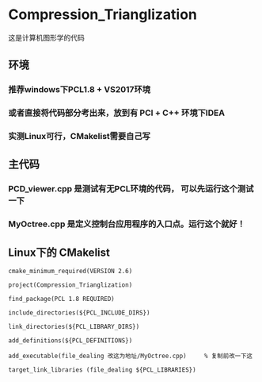 # Compression_Trianglization
这是计算机图形学的代码

## 环境
### 推荐windows下PCL1.8 + VS2017环境
### 或者直接将代码部分考出来，放到有 PCl + C++ 环境下IDEA
### 实测Linux可行，CMakelist需要自己写

## 主代码 
### PCD_viewer.cpp 是测试有无PCL环境的代码， 可以先运行这个测试一下
### MyOctree.cpp  是定义控制台应用程序的入口点。运行这个就好！


## Linux下的 CMakelist
```
cmake_minimum_required(VERSION 2.6)

project(Compression_Trianglization)

find_package(PCL 1.8 REQUIRED)

include_directories(${PCL_INCLUDE_DIRS})

link_directories(${PCL_LIBRARY_DIRS})

add_definitions(${PCL_DEFINITIONS})

add_executable(file_dealing 改这为地址/MyOctree.cpp)     % 复制前改一下这

target_link_libraries (file_dealing ${PCL_LIBRARIES})

```

